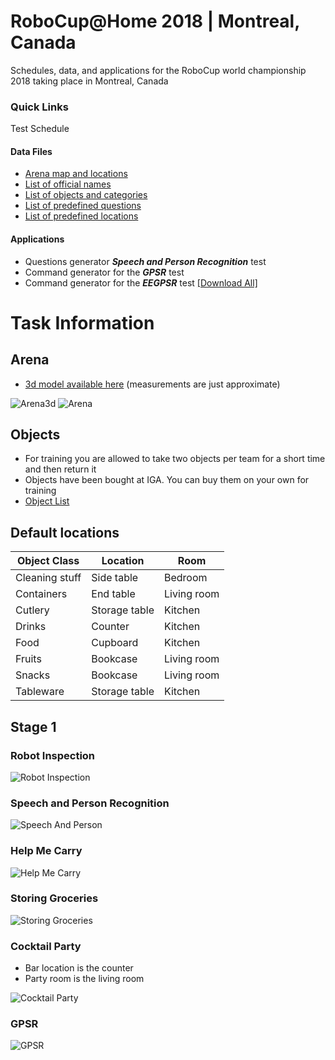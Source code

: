# RoboCup@Home 2018 | Montreal, Canada

Schedules, data, and applications for the RoboCup world championship 2018 taking place in Montreal, Canada

### Quick Links
Test Schedule

#### Data Files
- [Arena map and locations](https://github.com/RoboCupAtHome/Montreal2018/blob/master/images/arena.png)
- [List of official names](https://github.com/RoboCupAtHome/Montreal2018/blob/master/Files/Names.pdf)
- [List of objects and categories](https://github.com/RoboCupAtHome/Montreal2018/blob/master/Files/Objects.pdf)
- [List of predefined questions](https://github.com/RoboCupAtHome/Montreal2018/blob/master/Files/Questions.pdf)
- [List of predefined locations](https://github.com/RoboCupAtHome/Montreal2018/blob/master/Files/Category%20locations.pdf)

#### Applications
- Questions generator **_Speech and Person Recognition_** test
- Command generator for the **_GPSR_** test
- Command generator for the **_EEGPSR_** test
[[Download All]](https://github.com/RoboCupAtHome/Montreal2018/tree/master/Generators)

# Task Information

## Arena

* [3d model available here](Files/arena.obj) (measurements are just approximate)

![Arena3d](images/arena3d.png "Arena 3d")
![Arena](images/arena.png "Arena")

## Objects

* For training you are allowed to take two objects per team for a short time and then return it
* Objects have been bought at IGA. You can buy them on your own for training
* [Object List](Files/Objects.pdf)

## Default locations

| Object Class        | Location      | Room        |
| ------------------- | ------------- | ------------|
| Cleaning stuff      | Side table    | Bedroom     |
| Containers          | End table     | Living room |
| Cutlery             | Storage table | Kitchen     |
| Drinks              | Counter       | Kitchen     |
| Food                | Cupboard      | Kitchen     |
| Fruits              | Bookcase      | Living room |
| Snacks              | Bookcase      | Living room |
| Tableware           | Storage table | Kitchen     |



## Stage 1

### Robot Inspection

![Robot Inspection](images/rips.png "Robot Inspection")

### Speech and Person Recognition

![Speech And Person](images/speech_and_person.png "Speech And Person")

### Help Me Carry

![Help Me Carry](images/help_me_carry.png "Help Me Carry")

### Storing Groceries

![Storing Groceries](images/storing_groceries.png "Storing Groceries")


### Cocktail Party

* Bar location is the counter
* Party room is the living room

![Cocktail Party](images/cocktail_party.png "Cocktail Party")


### GPSR

![GPSR](images/gpsr.png "GPSR")

